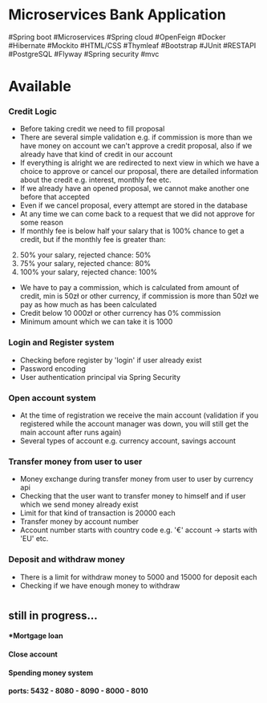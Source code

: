 ﻿# Microservices Bank Application
#Spring boot #Microservices #Spring cloud #OpenFeign #Docker #Hibernate #Mockito #HTML/CSS #Thymleaf 
#Bootstrap #JUnit #RESTAPI #PostgreSQL #Flyway #Spring security #mvc

# Available

### Credit Logic
* Before taking credit we need to fill proposal
* There are several simple validation e.g. if commission is more than we have
  money on account we can't approve a credit proposal, 
  also if we already have that kind of credit in our account
* If everything is alright we are redirected to next view in which we have a choice
to approve or cancel our proposal, there are detailed information about the credit 
e.g. interest, monthly fee etc.
* If we already have an opened proposal, we cannot make another one before that accepted
* Even if we cancel proposal, every attempt are stored in the database
* At any time we can come back to a request that we did not approve for some reason
* If monthly fee is below half your salary that is 100% chance to get a credit, but if the monthly fee is greater than:
2. 50% your salary, rejected chance: 50%
3. 75% your salary, rejected chance: 80% 
4. 100% your salary, rejected chance: 100%
* We have to pay a commission, which is calculated from amount of credit, min is 50zł or other currency,
 if commission is more than 50zł we pay as how much as has been calculated
* Credit below 10 000zł or other currency has 0% commission
* Minimum amount which we can take it is 1000

### Login and Register system
* Checking before register by 'login' if user already exist
* Password encoding
* User authentication principal via Spring Security
### Open account system
* At the time of registration we receive the main account
(validation if you registered while the account manager was down,
you will still get the main account after runs again)
* Several types of account e.g. currency account, savings account
### Transfer money from user to user
* Money exchange during transfer money from user to user by currency api
* Checking that the user want to transfer money to himself and if user which we send money already exist
* Limit for that kind of transaction is 20000 each
* Transfer money by account number
* Account number starts with country code e.g. '€' account -> starts with 'EU' etc.
### Deposit and withdraw money
* There is a limit for withdraw money to 5000 and 15000 for deposit each
* Checking if we have enough money to withdraw

#
## still in progress...
#### *Mortgage loan
#### Close account
#### Spending money system

#### ports: 5432 - 8080 - 8090 - 8000 - 8010
